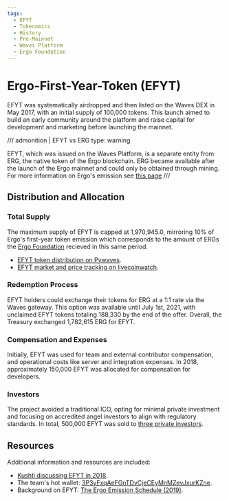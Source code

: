 ```yaml
---
tags:
  - EFYT
  - Tokenomics
  - History
  - Pre-Mainnet
  - Waves Platform
  - Ergo Foundation
---
```


# Ergo-First-Year-Token (EFYT)

EFYT was systematically airdropped and then listed on the Waves DEX in May 2017, with an initial supply of 100,000 tokens. This launch aimed to build an early community around the platform and raise capital for development and marketing before launching the mainnet.


/// admonition | EFYT vs ERG
    type: warning

EFYT, which was issued on the Waves Platform, is a separate entity from ERG, the native token of the Ergo blockchain. ERG became available after the launch of the Ergo mainnet and could only be obtained through mining. For more information on Ergo's emission see [this page](emission.md)
///



## Distribution and Allocation

### Total Supply

The maximum supply of EFYT is capped at 1,970,945.0, mirroring 10% of Ergo's first-year token emission which corresponds to the amount of ERGs the [Ergo Foundation](ergo-foundation-2022.md) recieved in this same period.

- [EFYT token distribution on Pywaves](http://pywaves.org/assets/725Yv9oceWsB4GsYwyy4A52kEwyVrL5avubkeChSnL46).
- [EFYT market and price tracking on livecoinwatch](https://www.livecoinwatch.com/price/ErgoFirstYearToken-EFYT).

### Redemption Process

EFYT holders could exchange their tokens for ERG at a 1:1 rate via the Waves gateway. This option was available until July 1st, 2021, with unclaimed EFYT tokens totaling 188,330 by the end of the offer. Overall, the Treasury exchanged 1,782,615 ERG for EFYT. 

### Compensation and Expenses

Initially, EFYT was used for team and external contributor compensation, and operational costs like server and integration expenses. In 2018, approximately 150,000 EFYT was allocated for compensation for developers.

### Investors

The project avoided a traditional ICO, opting for minimal private investment and focusing on accredited angel investors to align with regulatory standards. In total, 500,000 EFYT was sold to [three private investors](https://t.me/ergoplatform/3354).

## Resources

Additional information and resources are included:

- [Kushti discussing EFYT in 2018](https://t.me/ergoplatform/3354).
- The team's hot wallet: [3P3yFxqAeFGnTDvCjeCEyMnMZevJxurKZne](https://wavesexplorer.com/assets/3P3yFxqAeFGnTDvCjeCEyMnMZevJxurKZne).
- Background on EFYT: [The Ergo Emission Schedule (2019)](https://ergoplatform.org/en/blog/2019_05_20-curve/).
